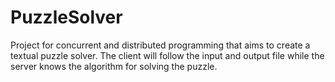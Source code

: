 # PuzzleSolver
Project for concurrent and distributed programming that aims to create a textual puzzle solver.
The client will follow the input and output file while the server knows the algorithm for solving the puzzle.
